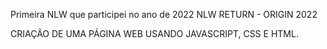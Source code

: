 Primeira NLW que participei no ano de 2022
NLW RETURN - ORIGIN  2022  

CRIAÇÃO DE UMA PÁGINA WEB USANDO   JAVASCRIPT, CSS E HTML. 

